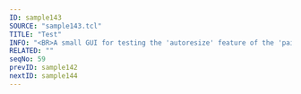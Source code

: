 ```yaml
---
ID: sample143
SOURCE: "sample143.tcl"
TITLE: "Test"
INFO: "<BR>A small GUI for testing the 'autoresize' feature of the 'paint' method'"
RELATED: ""
seqNo: 59
prevID: sample142
nextID: sample144
---
```

